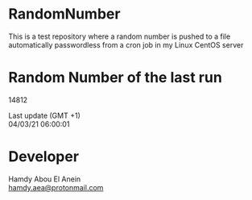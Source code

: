 # RandomNumber    
This is a test repository where a random number is pushed to a file automatically passwordless from a cron job in my Linux CentOS server    
# Random Number of the last run   
14812
      
Last update (GMT +1)    
04/03/21 06:00:01
# Developer    
Hamdy Abou El Anein   
hamdy.aea@protonmail.com
